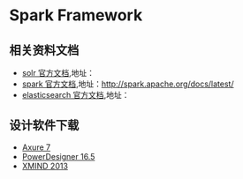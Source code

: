Spark Framework
=======================



## 相关资料文档

 * [solr 官方文档](),地址：
 * [spark 官方文档](http://spark.apache.org/docs/latest/),地址：http://spark.apache.org/docs/latest/
 * [elasticsearch 官方文档](),地址：
 
 
 

## 设计软件下载
  * [Axure 7](http://share.weiyun.com/aa9e5cc01f8766630f9a73d1de0095a5)
  * [PowerDesigner 16.5](http://share.weiyun.com/9b025f1f81b86f5f84e22215fcda9093)
  * [XMIND 2013](http://share.weiyun.com/95b05e748c0f84559c38c5cdfc9873b7)